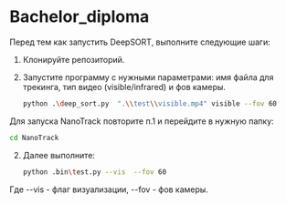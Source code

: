 # Bachelor_diploma
 
Перед тем как запустить DeepSORT, выполните следующие шаги:

1. Клонируйте репозиторий.

2. Запустите программу с нужными параметрами: имя файла для трекинга, тип видео (visible/infrared) и фов камеры.
   ```bash
   python .\deep_sort.py  ".\\test\\visible.mp4" visible --fov 60
   ```

Для запуска NanoTrack повторите п.1 и перейдите в нужную папку:
   ```bash
   cd NanoTrack
   ```
2. Далее выполните:
    ```bash
   python .bin\test.py --vis  --fov 60
   ```
Где --vis - флаг визуализации, --fov - фов камеры.